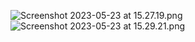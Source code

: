 ![Screenshot 2023-05-23 at 15.27.19.png](..%2F..%2FDesktop%2FScreenshot%202023-05-23%20at%2015.27.19.png)
![Screenshot 2023-05-23 at 15.29.21.png](..%2F..%2FDesktop%2FScreenshot%202023-05-23%20at%2015.29.21.png)